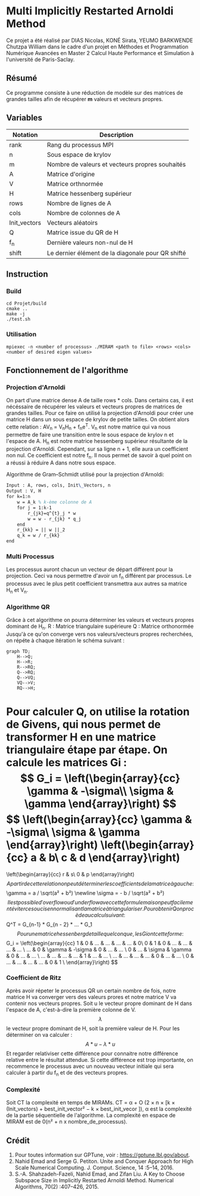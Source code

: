 # Multi Implicitly Restarted Arnoldi Method

 Ce projet a été réalisé par DIAS Nicolas, KONÉ Sirata, YEUMO BARKWENDE Chutzpa William dans le cadre d'un projet en Méthodes et Programmation Numérique Avancées en Master 2 Calcul Haute Performance et Simulation à l'université de Paris-Saclay.

## Résumé

Ce programme consiste à une réduction de modèle sur des matrices de grandes tailles afin de récupérer **m** valeurs et vecteurs propres.

## Variables

| Notation              | Description                                           |
| -----------           | -----------                                           |
| rank                  | Rang du processus MPI                                 |
| n                     | Sous espace de krylov                                 |
| m                     | Nombre de valeurs et vecteurs propres souhaités       |
| A                     | Matrice d'origine                                     |
| V                     | Matrice orthnormée                                    |
| H                     | Matrice hessenberg supérieur                          |
| rows                  | Nombre de lignes de A                                 |
| cols                  | Nombre de colonnes de A                               |
| Init_vectors          | Vecteurs aléatoirs                                    |
| Q                     | Matrice issue du QR de H                              |
| f<sub>n</sub>         | Dernière valeurs non-nul de H                         |
| shift                 | Le dernier élément de la diagonale pour QR shifté     |

## Instruction
### Build

```shell
cd Projet/build
cmake ..
make -j
./test.sh
```
### Utilisation

```shell
mpiexec -n <number of processus> ./MIRAM <path to file> <rows> <cols> <number of desired eigen values>
```

## Fonctionnement de l'algorithme

### Projection d'Arnoldi
On part d'une matrice dense A de taille rows * cols. Dans certains cas, il est nécéssaire de récupérer les valeurs et vecteurs propres de matrices de grandes tailles. Pour ce faire on utilisé la projection d'Arnoldi pour créer une matrice H dans un sous espace de krylov de petite tailles.
On obtient alors cette relation : AV<sub>n</sub> = V<sub>n</sub>H<sub>n</sub> + f<sub>n</sub>e<sup>T</sup>.
V<sub>n</sub> est notre matrice qui va nous permettre de faire une transition entre le sous espace de krylov n et l'espace de A.
H<sub>n</sub> est notre matrice hessenberg supérieur résultante de la projection d'Arnoldi. Cependant, sur sa ligne n + 1, elle aura un coefficient non nul. Ce coefficient est notre f<sub>n</sub>. Il nous permet de savoir à quel point on a réussi à réduire A dans notre sous espace.

Algorithme de Gram–Schmidt utilisé pour la projection d'Arnoldi:
```latex
Input : A, rows, cols, Init\_Vectors, n
Output : V, H
for k=1:n
    w = A_k % k-ème colonne de A
    for j = 1:k-1
        r_{jk}=q^{t}_j * w
        w = w - r_{jk} * q_j
    end
    r_{kk} = || w ||_2
    q_k = w / r_{kk}
end
```

### Multi Processus

Les processus auront chacun un vecteur de départ différent pour la projection. Ceci va nous permettre d'avoir un f<sub>n</sub> différent par processus. Le processus avec le plus petit coefficient transmettra aux autres sa matrice H<sub>n</sub> et V<sub>n</sub>.

### Algorithme QR

Grâce à cet algorithme on pourra déterminer les valeurs et vecteurs propres dominant de H<sub>n</sub>.
R
: Matrice triangulaire supérieure
Q
: Matrice orthonormée
Jusqu'à ce qu'on converge vers nos valeurs/vecteurs propres recherchées, on répéte à chaque itération le schéma suivant :
```mermaid
graph TD;
    H-->Q;
    H-->R;
    R-->RQ;
    Q-->RQ;
    Q-->VQ;
    VQ-->V;
    RQ-->H;
```
Pour calculer Q, on utilise la rotation de Givens, qui nous permet de transformer H en une matrice triangulaire étape par étape. On calcule les matrices Gi :
$$
G_i =
\left(\begin{array}{cc}
\gamma & -\sigma\\
\sigma & \gamma
\end{array}\right)
$$
$$
\left(\begin{array}{cc}
\gamma & -\sigma\\
\sigma & \gamma
\end{array}\right)
\left(\begin{array}{cc}
a & b\\
c & d
\end{array}\right)
=
\left(\begin{array}{cc}
r & s\\
0 & p
\end{array}\right)
$$
A partir de cette relation on peut déterminer les coefficients de la matrice à gauche :
$$
\gamma = a / \sqrt(a² + b²)
\newline
\sigma = - b / \sqrt(a² + b²)
$$
Il est possible d'overflow ou d'underflow avec cette formule mais on peut facilement éviter ce soucis en normalisant la matrice à triangulariser.
Pour obtenir Q on procède au calcul suivant :
$$
Q^T = G_{n-1} * G_{n - 2} * ... * G_1
$$
Pour une matrice hessenberg de taille quelconque, les Gi ont cette forme :
$$
G_i =
\left(\begin{array}{cc}
1 & 0 & ... & ... & ... & ... & 0\\
0 & 1 & 0 & ... & ... & ... & ... \\
... & 0 & \gamma & -\sigma & 0 & ... & ... \\
0 & ... & \sigma & \gamma & 0  & ... & ... \\
... & ... & ... & ... & 1 & ... & ... \\
... & ... & ... & ... & 0 & ... & ... \\
0 & ... & ... & ... & ... & 0 & 1 \\
\end{array}\right)
$$

### Coefficient de Ritz

Après avoir répeter le processus QR un certain nombre de fois, notre matrice H va converger vers des valeurs prores et notre matrice V va contenir nos vecteurs propres.
Soit u le vecteur propre dominant de H dans l'espace de A, c'est-à-dire la première colonne de V.
$$
\lambda
$$
le vecteur propre dominant de H, soit la première valeur de H.
Pour les déterminer on va calculer :
$$
A * u - \lambda * u
$$
Et regarder relativiser cette différence pour connaitre notre différence relative entre le résultat attendue.
Si cette différence est trop importante, on recommence le processus avec un nouveau vecteur initiale qui sera calculer à partir du f<sub>n</sub> et de des vecteurs propres.

### Complexité

Soit CT la complexité en temps de MIRAMs. CT = α + O (2 × n × [k × (Init_vectors) + best_init_vector² − k × best_init_vecor
]), α est la complexité de la partie séquentielle de l'algorithme.
La complexité en espace de MIRAM est de 0(n² + n x nombre_de_processus).

## Crédit

1. Pour toutes information sur GPTune, voir : https://gptune.lbl.gov/about.
2. Nahid Emad and Serge G. Petiton. Unite and Conquer Approach for High Scale
Numerical Computing. J. Comput. Science, 14 :5–14, 2016.
3. S.-A. Shahzadeh-Fazeli, Nahid Emad, and Zifan Liu. A Key to Choose Subspace Size in
Implicitly Restarted Arnoldi Method. Numerical Algorithms, 70(2) :407–426, 2015.

